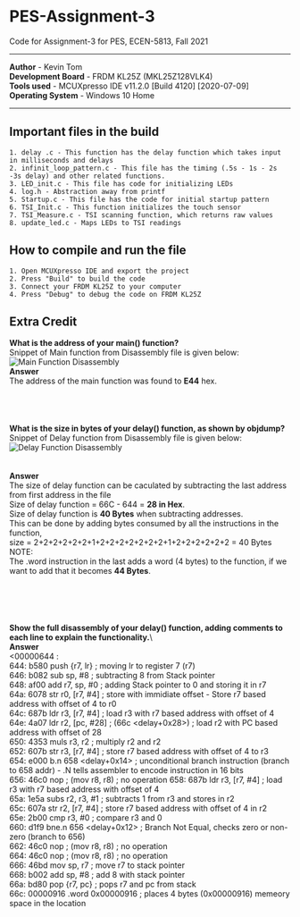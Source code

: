 # PES-Assignment-3
Code for Assignment-3 for PES, ECEN-5813,  Fall 2021
****************************************************************************************************************   
**Author**            - Kevin Tom  
**Development Board** - FRDM KL25Z (MKL25Z128VLK4)  
**Tools used**        - MCUXpresso IDE v11.2.0 [Build 4120] [2020-07-09]      
**Operating System**  - Windows 10 Home  
****************************************************************************************************************

## Important files in the build   
    1. delay .c - This function has the delay function which takes input in milliseconds and delays
    2. infinit_loop_pattern.c - This file has the timing (.5s - 1s - 2s -3s delay) and other related functions.    
    3. LED_init.c - This file has code for initializing LEDs
    4. log.h - Abstraction away from printf
    5. Startup.c - This file has the code for initial startup pattern
    6. TSI_Init.c - This function initializes the touch sensor
    7. TSI_Measure.c - TSI scanning function, which returns raw values
    8. update_led.c - Maps LEDs to TSI readings

 


## How to compile and run the file    
    1. Open MCUXpresso IDE and export the project 
    2. Press "Build" to build the code 
    3. Connect your FRDM KL25Z to your computer
    4. Press "Debug" to debug the code on FRDM KL25Z
   
    
    
##   Extra Credit
**What is the address of your main() function?**  
Snippet of Main function from Disassembly file is given below:  
![Main Function Disassembly](/Main_Function_Add.JPG) 
\
**Answer**  
The address of the main function was found to **E44** hex.    
\
\
\
\
**What is the size in bytes of your delay() function, as shown by objdump?**  
Snippet of Delay function from Disassembly file is given below:  
![Delay Function Disassembly](/Disassembly.JPG)  
\
\
**Answer**  
The size of delay function can be caculated by subtracting the last address from first address in the file    
Size of delay function = 66C - 644 = **28 in Hex**.  
Size of delay function is **40 Bytes** when subtracting addresses.  
This can be done by adding bytes consumed by all the instructions in the function,  
size = 2+2+2+2+2+2+1+2+2+2+2+2+2+2+1+2+2+2+2+2+2 = 40 Bytes
\
NOTE:  
The .word instruction in the last adds a word (4 bytes) to the function, if we want to add that it becomes **44 Bytes**.  
\
\
\
\
\
**Show the full disassembly of your delay() function, adding comments to each line to explain the functionality.**\ 
\
**Answer** \
<00000644 <delay>:  
 644:	b580      	push	{r7, lr} ; moving lr to register 7 (r7)  
 646:	b082      	sub	sp, #8 ; subtracting 8 from Stack pointer  
 648:	af00      	add	r7, sp, #0 ; adding Stack pointer to 0 and storing it in r7  
 64a:	6078      	str	r0, [r7, #4] ; store with immidiate offset - Store r7 based address with offset of 4 to r0  
 64c:	687b      	ldr	r3, [r7, #4] ; load r3 with r7 based address with offset of 4  
 64e:	4a07      	ldr	r2, [pc, #28]	; (66c <delay+0x28>)  ; load r2 with PC based address with offset of 28  
 650:	4353      	muls	r3, r2 ; multiply r2 and r2  
 652:	607b      	str	r3, [r7, #4] ; store r7 based address with offset of 4 to r3  
 654:	e000      	b.n	658 <delay+0x14> ; unconditional branch instruction (branch to 658 addr) - .N tells assembler to encode instruction in 16 bits  
 656:	46c0      	nop			; (mov r8, r8) ; no operation
 658:	687b      	ldr	r3, [r7, #4] ; load r3 with r7 based address with offset of 4  
 65a:	1e5a      	subs	r2, r3, #1 ; subtracts 1 from r3 and stores in r2  
 65c:	607a      	str	r2, [r7, #4] ; store r7 based address with offset of 4 in r2  
 65e:	2b00      	cmp	r3, #0 ; compare r3 and 0  
 660:	d1f9      	bne.n	656 <delay+0x12> ; Branch Not Equal, checks zero or non-zero (branch to 656)  
 662:	46c0      	nop			; (mov r8, r8) ; no operation  
 664:	46c0      	nop			; (mov r8, r8) ; no operation  
 666:	46bd      	mov	sp, r7 ; move r7 to stack pointer  
 668:	b002      	add	sp, #8 ; add 8 with stack pointer  
 66a:	bd80      	pop	{r7, pc} ; pops r7 and pc from stack  
 66c:	00000916 	.word	0x00000916 ; places 4 bytes (0x00000916) memeory space in the location   
 










  



